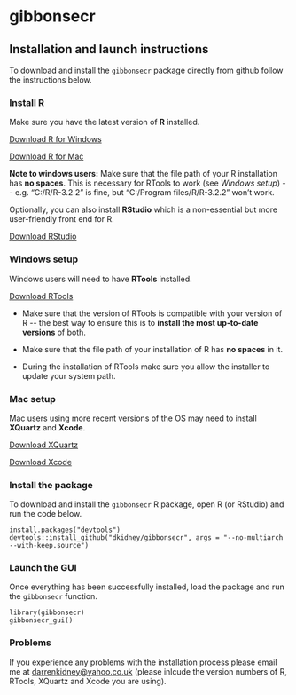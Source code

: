 
gibbonsecr
===========

## Installation and launch instructions

To download and install the `gibbonsecr` package directly from github follow the instructions below.

### Install R

Make sure you have the latest version of **R** installed. 

[Download R for Windows](https://cran.r-project.org/bin/windows/base/)

[Download R for Mac](https://cran.r-project.org/bin/macosx/)

**Note to windows users:** Make sure that the file path of your R installation has **no spaces**. This is necessary for RTools to work (see *Windows setup*) -- e.g. “C:/R/R-3.2.2” is fine, but “C:/Program files/R/R-3.2.2” won’t work.

Optionally, you can also install **RStudio** which is a non-essential but more user-friendly front end for R.

[Download RStudio](https://www.rstudio.com/products/rstudio/download/)

### Windows setup

Windows users will need to have **RTools** installed.

[Download RTools](https://cran.r-project.org/bin/windows/Rtools/)

* Make sure that the version of RTools is compatible with your version of R -- the best way to ensure this is to **install the most up-to-date versions** of both.

* Make sure that the file path of your installation of R has **no spaces** in it.

* During the installation of RTools make sure you allow the installer to update your system path.

### Mac setup

Mac users using more recent versions of the OS may need to install **XQuartz** and **Xcode**.

[Download XQuartz](http://xquartz.macosforge.org/landing/)

[Download Xcode](https://developer.apple.com/xcode/downloads/)

### Install the package

To download and install the `gibbonsecr` R package, open R (or RStudio) and run the code below.

```{r}
install.packages("devtools")
devtools::install_github("dkidney/gibbonsecr", args = "--no-multiarch --with-keep.source")
```

### Launch the GUI

Once everything has been successfully installed, load the package and run the `gibbonsecr` function.

```{r}
library(gibbonsecr)
gibbonsecr_gui()
```

### Problems

If you experience any problems with the installation process please email me at darrenkidney@yahoo.co.uk (please inlcude the version numbers of R, RTools, XQuartz and Xcode you are using).  


